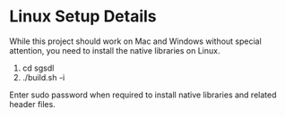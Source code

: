 # Linux Setup Details
While this project should work on Mac and Windows without special attention,
you need to install the native libraries on Linux.

1. cd sgsdl
2. ./build.sh -i

Enter sudo password when required to install native libraries and related
header files.

